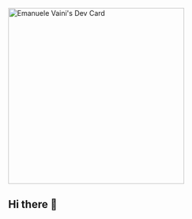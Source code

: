 <a href="https://app.daily.dev/emanuelevaini"><img src="https://api.daily.dev/devcards/v2/oejvT0ca6XQysLx59uGtV.png?type=default&r=kzl" width="356" alt="Emanuele Vaini's Dev Card"/></a>
## Hi there 👋

<!--
**VainiEmanuele/VainiEmanuele** is a ✨ _special_ ✨ repository because its `README.md` (this file) appears on your GitHub profile.

Here are some ideas to get you started:

- 🔭 I’m currently working on ...
- 🌱 I’m currently learning ...
- 👯 I’m looking to collaborate on ...
- 🤔 I’m looking for help with ...
- 💬 Ask me about ...
- 📫 How to reach me: ...
- 😄 Pronouns: ...
- ⚡ Fun fact: ...
-->
